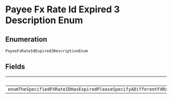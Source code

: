 
# Payee Fx Rate Id Expired 3 Description Enum

## Enumeration

`PayeeFxRateIdExpired3DescriptionEnum`

## Fields

| Name |
|  --- |
| `enumTheSpecifiedFXRateIDHasExpiredPleaseSpecifyADifferentFXRateIdAndTryTheRequestAgainAlternatelyRemoveTheFXRateIDToProcessTheRequestUsingTheDefaultExchangeRate` |


